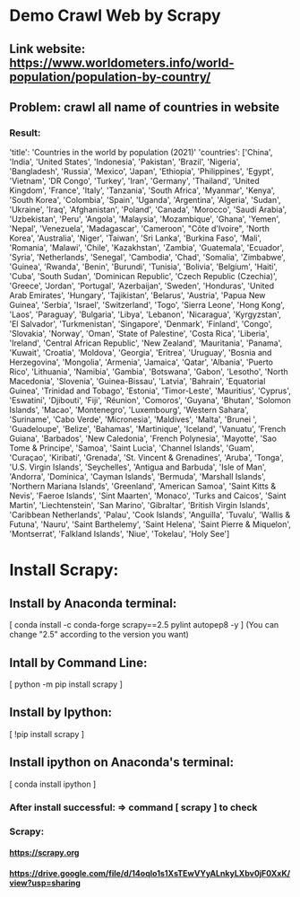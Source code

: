 # Demo Crawl Web by Scrapy
## Link website: https://www.worldometers.info/world-population/population-by-country/
## Problem: crawl all name of countries in website
### Result:
'title': 'Countries in the world by population (2021)'
'countries': ['China', 'India', 'United States', 'Indonesia', 'Pakistan', 'Brazil', 'Nigeria', 'Bangladesh', 'Russia', 'Mexico', 'Japan', 'Ethiopia', 'Philippines', 'Egypt', 'Vietnam', 'DR Congo', 'Turkey', 'Iran', 'Germany', 'Thailand', 'United Kingdom', 'France', 'Italy', 'Tanzania', 'South Africa', 'Myanmar', 'Kenya', 'South Korea', 'Colombia', 'Spain', 'Uganda', 'Argentina', 'Algeria', 'Sudan', 'Ukraine', 'Iraq', 'Afghanistan', 'Poland', 'Canada', 'Morocco', 'Saudi Arabia', 'Uzbekistan', 'Peru', 'Angola', 'Malaysia', 'Mozambique', 'Ghana', 'Yemen', 'Nepal', 'Venezuela', 'Madagascar', 'Cameroon', "Côte d'Ivoire", 'North Korea', 'Australia', 'Niger', 'Taiwan', 'Sri Lanka', 'Burkina Faso', 'Mali', 'Romania', 'Malawi', 'Chile', 'Kazakhstan', 'Zambia', 'Guatemala', 'Ecuador', 'Syria', 'Netherlands', 'Senegal', 'Cambodia', 'Chad', 'Somalia', 'Zimbabwe', 'Guinea', 'Rwanda', 'Benin', 'Burundi', 'Tunisia', 'Bolivia', 'Belgium', 'Haiti', 'Cuba', 'South Sudan', 'Dominican Republic', 'Czech Republic (Czechia)', 'Greece', 'Jordan', 'Portugal', 'Azerbaijan', 'Sweden', 'Honduras', 'United Arab Emirates', 'Hungary', 'Tajikistan', 'Belarus', 'Austria', 'Papua New Guinea', 'Serbia', 'Israel', 'Switzerland', 'Togo', 'Sierra Leone', 'Hong Kong', 'Laos', 'Paraguay', 'Bulgaria', 'Libya', 'Lebanon', 'Nicaragua', 'Kyrgyzstan', 'El Salvador', 'Turkmenistan', 'Singapore', 'Denmark', 'Finland', 'Congo', 'Slovakia', 'Norway', 'Oman', 'State of Palestine', 'Costa Rica', 'Liberia', 'Ireland', 'Central African Republic', 'New Zealand', 'Mauritania', 'Panama', 'Kuwait', 'Croatia', 'Moldova', 'Georgia', 'Eritrea', 'Uruguay', 'Bosnia and Herzegovina', 'Mongolia', 'Armenia', 'Jamaica', 'Qatar', 'Albania', 'Puerto Rico', 'Lithuania', 'Namibia', 'Gambia', 'Botswana', 'Gabon', 'Lesotho', 'North Macedonia', 'Slovenia', 'Guinea-Bissau', 'Latvia', 'Bahrain', 'Equatorial Guinea', 'Trinidad and Tobago', 'Estonia', 'Timor-Leste', 'Mauritius', 'Cyprus', 'Eswatini', 'Djibouti', 'Fiji', 'Réunion', 'Comoros', 'Guyana', 'Bhutan', 'Solomon Islands', 'Macao', 'Montenegro', 'Luxembourg', 'Western Sahara', 'Suriname', 'Cabo Verde', 'Micronesia', 'Maldives', 'Malta', 'Brunei ', 'Guadeloupe', 'Belize', 'Bahamas', 'Martinique', 'Iceland', 'Vanuatu', 'French Guiana', 'Barbados', 'New Caledonia', 'French Polynesia', 'Mayotte', 'Sao Tome & Principe', 'Samoa', 'Saint Lucia', 'Channel Islands', 'Guam', 'Curaçao', 'Kiribati', 'Grenada', 'St. Vincent & Grenadines', 'Aruba', 'Tonga', 'U.S. Virgin Islands', 'Seychelles', 'Antigua and Barbuda', 'Isle of Man', 'Andorra', 'Dominica', 'Cayman Islands', 'Bermuda', 'Marshall Islands', 'Northern Mariana Islands', 'Greenland', 'American Samoa', 'Saint Kitts & Nevis', 'Faeroe Islands', 'Sint Maarten', 'Monaco', 'Turks and Caicos', 'Saint Martin', 'Liechtenstein', 'San Marino', 'Gibraltar', 'British Virgin Islands', 'Caribbean Netherlands', 'Palau', 'Cook Islands', 'Anguilla', 'Tuvalu', 'Wallis & Futuna', 'Nauru', 'Saint Barthelemy', 'Saint Helena', 'Saint Pierre & Miquelon', 'Montserrat', 'Falkland Islands', 'Niue', 'Tokelau', 'Holy See']

# Install Scrapy: 
## Install by Anaconda terminal: 
[	conda install -c conda-forge scrapy==2.5 pylint autopep8 -y	] (You can change "2.5" according to the version you want)

## Intall by Command Line:
[	python -m pip install scrapy	]

## Install by Ipython:
[	!pip install scrapy	]

## Install ipython on Anaconda's terminal: 
[	conda install ipython	]

### After install successful: => command [ scrapy ]  to check
### Scrapy: 
#### https://scrapy.org
#### https://drive.google.com/file/d/14oqlo1s1XsTEwVYyALnkyLXbv0jF0XxK/view?usp=sharing

